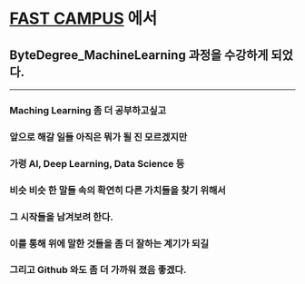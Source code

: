 # [FAST CAMPUS](https://www.fastcampus.co.kr/) 에서
## ByteDegree_MachineLearning 과정을 수강하게 되었다.
---

### Maching Learning 좀 더 공부하고싶고
### 앞으로 해갈 일들 아직은 뭐가 될 진 모르겠지만
### 가령 AI, Deep Learning, Data Science 등 
### 비슷 비슷 한 말들 속의 확연히 다른 가치들을 찾기 위해서
### 그 시작들을 남겨보려 한다.
### 이를 통해 위에 말한 것들을 좀 더 잘하는 계기가 되길
### 그리고 Github 와도 좀 더 가까워 졌음 좋겠다.